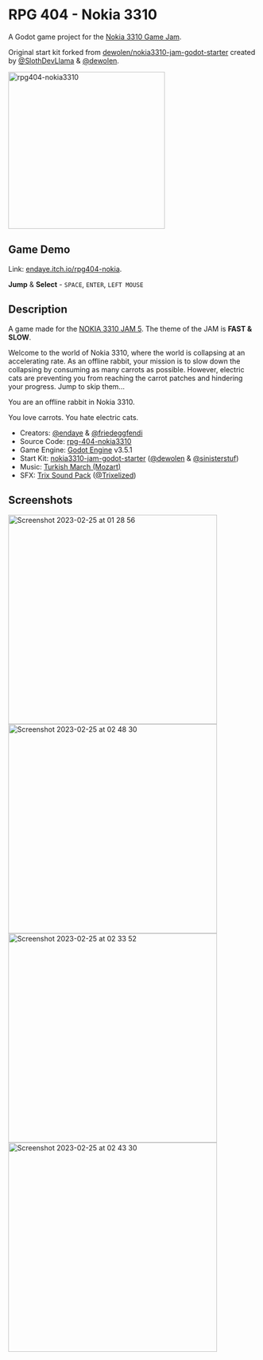 # RPG 404 - Nokia 3310

A Godot game project for the [Nokia 3310 Game Jam](https://itch.io/jam/nokiajam5).

Original start kit forked from [dewolen/nokia3310-jam-godot-starter](https://github.com/dewolen/nokia3310-jam-godot-starter) created by [@SlothDevLlama](https://github.com/sinisterstuf) & [@dewolen](https://github.com/dewolen).

<img width="315" alt="rpg404-nokia3310" src="https://user-images.githubusercontent.com/4829591/221277120-2e1d9067-7247-4d43-9cbb-f004b8146bbb.png">


## Game Demo

Link: [endaye.itch.io/rpg404-nokia](https://endaye.itch.io/rpg404-nokia).

**Jump** & **Select** - `SPACE`, `ENTER`, `LEFT MOUSE`

## Description

A game made for the [NOKIA 3310 JAM 5](https://itch.io/jam/nokiajam5). The theme of the JAM is **FAST & SLOW**.

Welcome to the world of Nokia 3310, where the world is collapsing at an accelerating rate. As an offline rabbit, your mission is to slow down the collapsing by consuming as many carrots as possible. However, electric cats are preventing you from reaching the carrot patches and hindering your progress. Jump to skip them...

You are an offline rabbit in Nokia 3310.

You love carrots. You hate electric cats.

* Creators: [@endaye](https://github.com/endaye) & [@friedeggfendi](https://github.com/yinghuimeng)
* Source Code: [rpg-404-nokia3310](https://github.com/hidden-moss/rpg-404-nokia3310)
* Game Engine: [Godot Engine](https://godotengine.org/) v3.5.1
* Start Kit: [nokia3310-jam-godot-starter](https://github.com/dewolen/nokia3310-jam-godot-starter) ([@dewolen](https://github.com/dewolen) & [@sinisterstuf](https://github.com/sinisterstuf))
* Music: [Turkish March (Mozart)](https://en.wikipedia.org/wiki/Piano_Sonata_No._11_(Mozart))
* SFX: [Trix Sound Pack](https://phillipp.itch.io/nokiajamresources) ([@Trixelized](https://twitter.com/Trixelized))

## Screenshots

<img width="420" alt="Screenshot 2023-02-25 at 01 28 56" src="https://user-images.githubusercontent.com/4829591/221277731-b9c47439-a976-4256-88ed-9bd6f0a3e1ad.png">


<img width="420" alt="Screenshot 2023-02-25 at 02 48 30" src="https://user-images.githubusercontent.com/4829591/221277393-788d4c91-6356-4a08-a61b-b66f537ccb90.png">

<img width="420" alt="Screenshot 2023-02-25 at 02 33 52" src="https://user-images.githubusercontent.com/4829591/221277238-5bb5ffd1-b3be-4100-a9c1-fac37c8999b1.png">

<img width="420" alt="Screenshot 2023-02-25 at 02 43 30" src="https://user-images.githubusercontent.com/4829591/221277459-59ed9f26-06d5-4066-9a5f-fd1f6f50cfc1.png">



